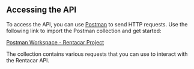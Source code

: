 ## Accessing the API

To access the API, you can use [Postman](https://www.postman.com/) to send HTTP requests. Use the following link to import the Postman collection and get started:

[Postman Workspace - Rentacar Project](https://www.postman.com/taso69/workspace/rentacarproject/request/21596787-0c76f7fa-8513-41c0-ac7b-76278bf162ff)

The collection contains various requests that you can use to interact with the Rentacar API.

